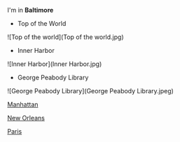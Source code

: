 I'm in **Baltimore**

- Top of the World

![Top of the world](Top of the world.jpg)

- Inner Harbor

![Inner Harbor](Inner Harbor.jpg)

- George Peabody Library

![George Peabody Library](George Peabody Library.jpeg)


[Manhattan](index.html)

[New Orleans](newOrleans.html)

[Paris](france.html)

